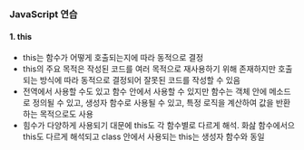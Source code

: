 ### JavaScript 연습

#### 1. this

- this는 함수가 어떻게 호출되는지에 따라 동적으로 결정
- this의 주요 목적은 작성된 코드를 여러 목적으로 재사용하기 위해 존재하지만 호출되는 방식에 따라 동적으로 결정되어 잘못된 코드를 작성할 수 있음
- 전역에서 사용할 수도 있고 함수 안에서 사용할 수 있지만 함수는 객체 안에 메소드로 정의될 수 있고, 생성자 함수로 사용될 수 있고, 특정 로직을 계산하여 값을 반환하는 목적으로도 사용
- 힘수가 다양하게 사용되기 대문에 this도 각 함수별로 다르게 해석. 화삺 함수에서으 this도 다르게 해석되고 class 안에서 사용되는 this는 생성자 함수와 동일
